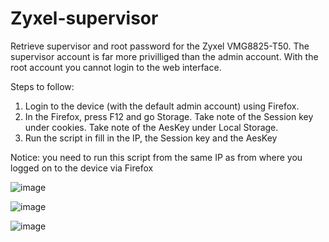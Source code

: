 # Zyxel-supervisor
Retrieve supervisor and root password for the Zyxel VMG8825-T50. The supervisor account is far more privilliged than the admin account. With the root account you cannot login to the web interface.

Steps to follow:
1. Login to the device (with the default admin account) using Firefox.
2. In the Firefox, press F12 and go Storage. Take note of the Session key under cookies. Take note of the AesKey under Local Storage.
3. Run the script in fill in the IP, the Session key and the AesKey

Notice: you need to run this script from the same IP as from where you logged on to the device via Firefox

![image](https://user-images.githubusercontent.com/45763032/222258522-5450bbc5-e25b-455a-b8cf-94db18b4247d.png)

![image](https://user-images.githubusercontent.com/45763032/222258607-b9f5173b-8d23-4b75-8a72-2c98ff7733f0.png)

![image](https://user-images.githubusercontent.com/45763032/222258951-4174e7d9-669f-4e87-9fb5-c4ef9bd802e4.png)
